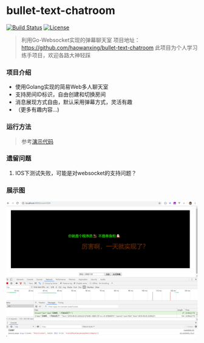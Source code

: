 # bullet-text-chatroom
[![Build Status](https://www.travis-ci.org/haowanxing/bullet-text-chatroom.svg?branch=master)](https://www.travis-ci.org/haowanxing/bullet-text-chatroom)
[![License](https://img.shields.io/badge/license-MIT-brightgreen.svg)](https://github.com/haowanxing/bullet-text-chatroom/blob/master/LICENSE)

> 利用Go-Websocket实现的弹幕聊天室
> 项目地址：https://github.com/haowanxing/bullet-text-chatroom
> 此项目为个人学习练手项目，欢迎各路大神轻踩

### 项目介绍

* 使用Golang实现的简易Web多人聊天室
* 支持房间ID标识，自由创建和切换房间
* 消息展现方式自由，默认采用弹幕方式，灵活有趣
* （更多有趣内容...)

### 运行方法

>参考[演示代码](https://github.com/haowanxing/bullet-text-chatroom/blob/master/example/main.go)

### 遗留问题

1. IOS下测试失败，可能是对websocket的支持问题？

### 展示图

![demo.png](https://github.com/haowanxing/bullet-text-chatroom/blob/master/demo.png)